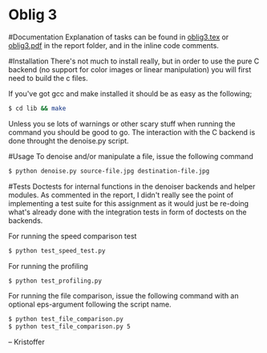 Oblig 3
==================

#Documentation
Explanation of tasks can be found in [oblig3.tex](https://github.com/UiO-INF3331/INF3331-Kristoffer/tree/master/oblig3/report/oblig3.tex) or [oblig3.pdf](https://github.com/UiO-INF3331/INF3331-Kristoffer/raw/master/oblig3/report/oblig3.pdf) in the report folder, and in the inline code comments.

#Installation
There's not much to install really, but in order to use the pure C backend (no support for color images or linear manipulation) you will first need to build the c files.

If you've got gcc and make installed it should be as easy as the following;

```bash
$ cd lib && make
```

Unless you se lots of warnings or other scary stuff when running the command you should be good to go. The interaction with the C backend is done throught the denoise.py script.

#Usage
To denoise and/or manipulate a file, issue the following command

```bash
$ python denoise.py source-file.jpg destination-file.jpg
```

#Tests
Doctests for internal functions in the denoiser backends and helper modules. As commented in the report, I didn't really see the point of implementing a test suite for this assignment as it would just be re-doing what's already done with the integration tests in form of doctests on the backends.

For running the speed comparison test
```bash
$ python test_speed_test.py
```

For running the profiling
```bash
$ python test_profiling.py
```

For running the file comparison, issue the following command with an optional eps-argument following the script name.
```bash
$ python test_file_comparison.py
$ python test_file_comparison.py 5
```

– Kristoffer
